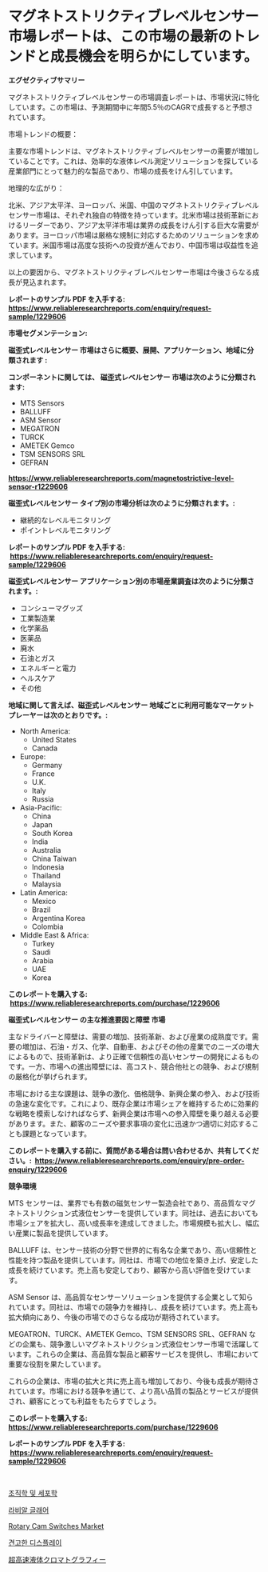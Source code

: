 <p><h1>マグネトストリクティブレベルセンサー市場レポートは、この市場の最新のトレンドと成長機会を明らかにしています。</h1></p><p><strong>エグゼクティブサマリー</strong></p>
<p><p>マグネトストリクティブレベルセンサーの市場調査レポートは、市場状況に特化しています。この市場は、予測期間中に年間5.5％のCAGRで成長すると予想されています。</p><p>市場トレンドの概要：</p><p>主要な市場トレンドは、マグネトストリクティブレベルセンサーの需要が増加していることです。これは、効率的な液体レベル測定ソリューションを探している産業部門にとって魅力的な製品であり、市場の成長をけん引しています。</p><p>地理的な広がり：</p><p>北米、アジア太平洋、ヨーロッパ、米国、中国のマグネトストリクティブレベルセンサー市場は、それぞれ独自の特徴を持っています。北米市場は技術革新におけるリーダーであり、アジア太平洋市場は業界の成長をけん引する巨大な需要があります。ヨーロッパ市場は厳格な規制に対応するためのソリューションを求めています。米国市場は高度な技術への投資が進んでおり、中国市場は収益性を追求しています。</p><p>以上の要因から、マグネトストリクティブレベルセンサー市場は今後さらなる成長が見込まれます。</p></p>
<p><strong>レポートのサンプル PDF を入手する: <a href="https://www.reliableresearchreports.com/enquiry/request-sample/1229606">https://www.reliableresearchreports.com/enquiry/request-sample/1229606</a></strong></p>
<p><strong>市場セグメンテーション:</strong></p>
<p><strong> 磁歪式レベルセンサー 市場はさらに概要、展開、アプリケーション、地域に分類されます :</strong></p>
<p><strong>コンポーネントに関しては、 磁歪式レベルセンサー 市場は次のように分類されます: &nbsp;</strong></p>
<p><ul><li>MTS Sensors</li><li>BALLUFF</li><li>ASM Sensor</li><li>MEGATRON</li><li>TURCK</li><li>AMETEK Gemco</li><li>TSM SENSORS SRL</li><li>GEFRAN</li></ul></p>
<p><strong><a href="https://www.reliableresearchreports.com/magnetostrictive-level-sensor-r1229606">https://www.reliableresearchreports.com/magnetostrictive-level-sensor-r1229606</a></strong></p>
<p><strong> 磁歪式レベルセンサー タイプ別の市場分析は次のように分類されます。:</strong></p>
<p><ul><li>継続的なレベルモニタリング</li><li>ポイントレベルモニタリング</li></ul></p>
<p><strong>レポートのサンプル PDF を入手する: &nbsp;<a href="https://www.reliableresearchreports.com/enquiry/request-sample/1229606">https://www.reliableresearchreports.com/enquiry/request-sample/1229606</a></strong></p>
<p><strong> 磁歪式レベルセンサー アプリケーション別の市場産業調査は次のように分類されます。:</strong></p>
<p><ul><li>コンシューマグッズ</li><li>工業製造業</li><li>化学薬品</li><li>医薬品</li><li>廃水</li><li>石油とガス</li><li>エネルギーと電力</li><li>ヘルスケア</li><li>その他</li></ul></p>
<p><strong>地域に関して言えば、磁歪式レベルセンサー 地域ごとに利用可能なマーケットプレーヤーは次のとおりです。:</strong></p>
<p><ul>
    <li>
        North America:
        <ul>
            <li>United States</li>
            <li>Canada</li>
        </ul>
    </li>
    <li>
        Europe:
        <ul>
            <li>Germany</li>
            <li>France</li>
            <li>U.K.</li>
            <li>Italy</li>
            <li>Russia</li>
        </ul>
    </li>
    <li>
        Asia-Pacific:
        <ul>
            <li>China</li>
            <li>Japan</li>
            <li>South Korea</li>
            <li>India</li>
            <li>Australia</li>
            <li>China Taiwan</li>
            <li>Indonesia</li>
            <li>Thailand</li>
            <li>Malaysia</li>
        </ul>
    </li>
    <li>
        Latin America:
        <ul>
            <li>Mexico</li>
            <li>Brazil</li>
            <li>Argentina Korea</li>
            <li>Colombia</li>
        </ul>
    </li>
    <li>
        Middle East & Africa:
        <ul>
            <li>Turkey</li>
            <li>Saudi</li>
            <li>Arabia</li>
            <li>UAE</li>
            <li>Korea</li>
        </ul>
    </li>
    </ul></p>
<p><strong>このレポートを購入する: &nbsp;<a href="https://www.reliableresearchreports.com/purchase/1229606">https://www.reliableresearchreports.com/purchase/1229606</a></strong></p>
<p><strong>磁歪式レベルセンサー の主な推進要因と障壁 市場</strong></p>
<p><p>主なドライバーと障壁は、需要の増加、技術革新、および産業の成熟度です。需要の増加は、石油・ガス、化学、自動車、およびその他の産業でのニーズの増大によるもので、技術革新は、より正確で信頼性の高いセンサーの開発によるものです。一方、市場への進出障壁には、高コスト、競合他社との競争、および規制の厳格化が挙げられます。</p><p>市場における主な課題は、競争の激化、価格競争、新興企業の参入、および技術の急速な変化です。これにより、既存企業は市場シェアを維持するために効果的な戦略を模索しなければならず、新興企業は市場への参入障壁を乗り越える必要があります。また、顧客のニーズや要求事項の変化に迅速かつ適切に対応することも課題となっています。</p></p>
<p><strong>このレポートを購入する前に、質問がある場合は問い合わせるか、共有してください。:&nbsp; <a href="https://www.reliableresearchreports.com/enquiry/pre-order-enquiry/1229606">https://www.reliableresearchreports.com/enquiry/pre-order-enquiry/1229606</a></strong></p>
<p><strong>競争環境</strong></p>
<p><p>MTS センサーは、業界でも有数の磁気センサー製造会社であり、高品質なマグネトストリクション式液位センサーを提供しています。同社は、過去においても市場シェアを拡大し、高い成長率を達成してきました。市場規模も拡大し、幅広い産業に製品を提供しています。</p><p>BALLUFF は、センサー技術の分野で世界的に有名な企業であり、高い信頼性と性能を持つ製品を提供しています。同社は、市場での地位を築き上げ、安定した成長を続けています。売上高も安定しており、顧客から高い評価を受けています。</p><p>ASM Sensor は、高品質なセンサーソリューションを提供する企業として知られています。同社は、市場での競争力を維持し、成長を続けています。売上高も拡大傾向にあり、今後の市場でのさらなる成功が期待されています。</p><p>MEGATRON、TURCK、AMETEK Gemco、TSM SENSORS SRL、GEFRAN などの企業も、競争激しいマグネトストリクション式液位センサー市場で活躍しています。これらの企業は、高品質な製品と顧客サービスを提供し、市場において重要な役割を果たしています。</p><p>これらの企業は、市場の拡大と共に売上高も増加しており、今後も成長が期待されています。市場における競争を通じて、より高い品質の製品とサービスが提供され、顧客にとっても利益をもたらすでしょう。</p></p>
<p><strong>このレポートを購入する: &nbsp; <a href="https://www.reliableresearchreports.com/purchase/1229606">https://www.reliableresearchreports.com/purchase/1229606</a></strong></p>
<p><strong>レポートのサンプル PDF を入手する: &nbsp;<a href="https://www.reliableresearchreports.com/enquiry/request-sample/1229606">https://www.reliableresearchreports.com/enquiry/request-sample/1229606</a></strong><strong></strong></p>
<p>&nbsp;</p>
<p><p><a href="https://medium.com/@twix678568/%EC%A1%B0%EC%A7%81%ED%95%99%EA%B3%BC-%EC%84%B8%ED%8F%AC%ED%95%99-%EC%8B%9C%EC%9E%A5-%EC%A0%90%EC%9C%A0%EC%9C%A8-%EB%B3%80%ED%99%94-%EB%B0%8F-%EC%8B%9C%EC%9E%A5-%EC%84%B1%EC%9E%A5-%EB%8F%99%ED%96%A5-2024-2031-b4c751f4a811">조직학 및 세포학</a></p><p><a href="https://medium.com/@ieremiapadurariu20221/%EC%9E%85%EC%88%A0-%EA%B8%80%EB%A0%88%EC%9D%B4%EC%8B%9C-%EC%8B%9C%EC%9E%A5-%EA%B7%9C%EB%AA%A8-cagr-%ED%8A%B8%EB%A0%8C%EB%93%9C-2024-2030-f2b854b7e61b">라비알 글래어</a></p><p><a href="https://github.com/Sherrillcrooksxa8i18ucf2m/Market-Research-Report-List-2/blob/main/rotary-cam-switches-market.md">Rotary Cam Switches Market</a></p><p><a href="https://github.com/RichardLueilwitz787/Market-Research-Report-List-1/blob/main/816275526936.md">견고한 디스플레이</a></p><p><a href="https://github.com/JacksonWiza1924/Market-Research-Report-List-1/blob/main/426379129222.md">超高速液体クロマトグラフィー</a></p></p>